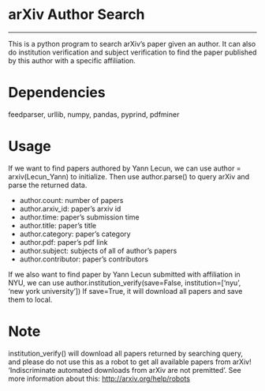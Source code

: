 # arXiv Author Search
------
This is a python program to search arXiv’s paper given an author. 
It can also do institution verification and subject verification to find the paper published by 
this author with a specific affiliation.

# Dependencies
feedparser, urllib, numpy, pandas, pyprind, pdfminer

# Usage
If we want to find papers authored by Yann Lecun, we can use author = arxiv(Lecun_Yann) to initialize. 
Then use author.parse() to query arXiv and parse the returned data. 

- author.count: number of papers
- author.arxiv_id: paper’s arxiv id
- author.time: paper’s submission time
- author.title: paper’s title
- author.category: paper’s category
- author.pdf: paper’s pdf link 
- author.subject: subjects of all of author’s papers 
- author.contributor: paper’s contributors

If we also want to find paper by Yann Lecun submitted with affiliation in NYU, we can use 
author.institution_verify(save=False, institution=[‘nyu’, ‘new york university’])
If save=True, it will download all papers and save them to local.

# Note
institution_verify() will download all papers returned by searching query, and please do not use this 
as a robot to get all available papers from arXiv! ‘Indiscriminate automated downloads from arXiv are not premitted’.
See more information about this: http://arxiv.org/help/robots

